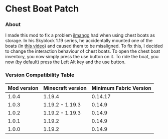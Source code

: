 # Chest Boat Patch

### About
I made this mod to fix a problem [ilmango](https://youtube.com/c/ilmango) had when using chest boats as storage. In his Skyblock 1.19 series, he accidentally mounted one of the boats (in [this video](https://youtu.be/h-sr8DV4f4E?t=830)) and caused them to be misaligned. To fix this, I decided to change the interaction behaviour of chest boats. To open the chest boat inventory, you now simply press the use button on it. To ride the boat, you now (by default) press the Left Alt key and the use button.

### Version Compatibility Table
| Mod version | Minecraft version | Minimum Fabric Version |
|-------------|-------------------|------------------------|
| 1.0.4       | 1.19.4            | 0.14.17                |
| 1.0.3       | 1.19.2 - 1.19.3   | 0.14.9                 |
| 1.0.2       | 1.19.2 - 1.19.3   | 0.14.9                 |
| 1.0.1       | 1.19.2            | 0.14.9                 |
| 1.0.0       | 1.19.2            | 0.14.9                 |
